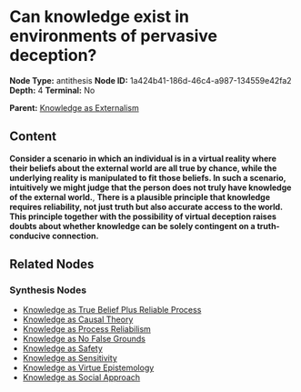 # Can knowledge exist in environments of pervasive deception?

**Node Type:** antithesis
**Node ID:** 1a424b41-186d-46c4-a987-134559e42fa2
**Depth:** 4
**Terminal:** No

**Parent:** [Knowledge as Externalism](knowledge-as-externalism-synthesis-813ea029-9176-43c8-bebb-f20ac3d33f36.md)

## Content

**Consider a scenario in which an individual is in a virtual reality where their beliefs about the external world are all true by chance, while the underlying reality is manipulated to fit those beliefs. In such a scenario, intuitively we might judge that the person does not truly have knowledge of the external world.**, **There is a plausible principle that knowledge requires reliability, not just truth but also accurate access to the world. This principle together with the possibility of virtual deception raises doubts about whether knowledge can be solely contingent on a truth-conducive connection.**

## Related Nodes

### Synthesis Nodes

- [Knowledge as True Belief Plus Reliable Process](knowledge-as-true-belief-plus-reliable-process-synthesis-51d75262-8fb0-4fee-9700-d25845e9ea13.md)
- [Knowledge as Causal Theory](knowledge-as-causal-theory-synthesis-953c981c-adab-4ebf-8454-f36cec485c8a.md)
- [Knowledge as Process Reliabilism](knowledge-as-process-reliabilism-synthesis-f2701f67-a333-4064-b75e-4e87f3c6b921.md)
- [Knowledge as No False Grounds](knowledge-as-no-false-grounds-synthesis-6da7a9dc-6c21-48ad-b9ce-22d90062abce.md)
- [Knowledge as Safety](knowledge-as-safety-synthesis-3caa9923-db7a-4682-8095-2c6857f9b97c.md)
- [Knowledge as Sensitivity](knowledge-as-sensitivity-synthesis-d56ba18f-3b90-4430-a5f8-adcde8267f39.md)
- [Knowledge as Virtue Epistemology](knowledge-as-virtue-epistemology-synthesis-8959b46c-4fed-450b-a8e0-3ada2c26cd8a.md)
- [Knowledge as Social Approach](knowledge-as-social-approach-synthesis-6185ebc4-e296-4443-bb5f-950b9d273aa4.md)
